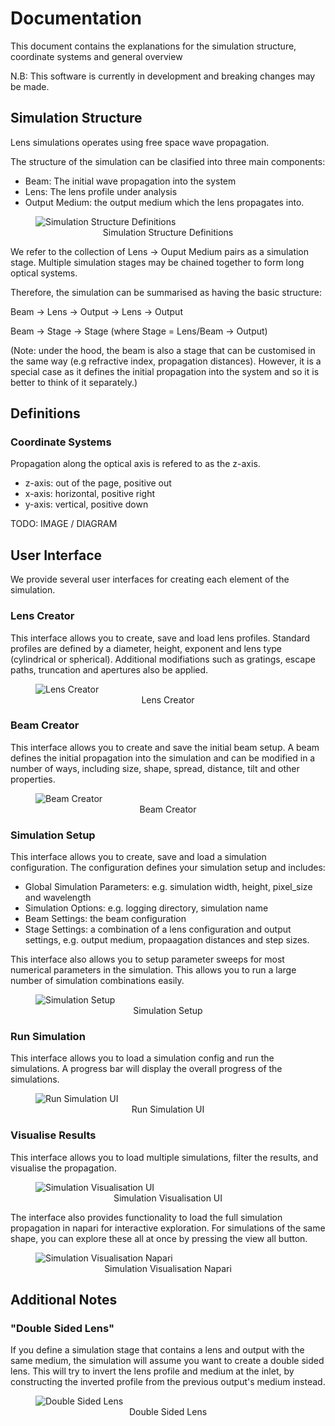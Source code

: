 # Documentation

This document contains the explanations for the simulation structure, coordinate systems and general overview

N.B: This software is currently in development and breaking changes may be made.

## Simulation Structure
Lens simulations operates using free space wave propagation.

The structure of the simulation can be clasified into three main components:
- Beam: The initial wave propagation into the system
- Lens: The lens profile under analysis 
- Output Medium: the output medium which the lens propagates into. 

<figure>
  <img
  src="doc/img/sim_config.png"
  alt="Simulation Structure Definitions">
  <figcaption style="text-align:center">Simulation Structure Definitions</figcaption>
</figure>


We refer to the collection of Lens -> Ouput Medium pairs as a simulation stage. Multiple simulation stages may be chained together to form long optical systems. 

Therefore, the simulation can be summarised as having the basic structure:

Beam -> Lens -> Output -> Lens -> Output

Beam -> Stage -> Stage (where Stage = Lens/Beam -> Output)

(Note: under the hood, the beam is also a stage that can be customised in the same way (e.g refractive index, propagation distances). However, it is a special case as it defines the initial propagation into the system and so it is better to think of it separately.)

## Definitions

### Coordinate Systems
Propagation along the optical axis is refered to as the z-axis. 

- z-axis: out of the page, positive out
- x-axis: horizontal, positive right
- y-axis: vertical, positive down

TODO: IMAGE / DIAGRAM

## User Interface
We provide several user interfaces for creating each element of the simulation.

### Lens Creator
This interface allows you to create, save and load lens profiles. Standard profiles are defined by a diameter, height, exponent and lens type (cylindrical or spherical). Additional modifiations such as gratings, escape paths, truncation and apertures also be applied.

<figure>
  <img
  src="doc/img/tutorial_lens.png"
  alt="Lens Creator">
  <figcaption style="text-align:center">Lens Creator</figcaption>
</figure>

### Beam Creator
This interface allows you to create and save the initial beam setup. A beam defines the initial propagation into the simulation and can be modified in a number of ways, including size, shape, spread, distance, tilt and other properties.

<figure>
  <img
  src="doc/img/tutorial_beam.png"
  alt="Beam Creator">
  <figcaption style="text-align:center">Beam Creator</figcaption>
</figure>

### Simulation Setup
This interface allows you to create, save and load a simulation configuration. The configuration defines your simulation setup and includes:
- Global Simulation Parameters: e.g. simulation width, height, pixel_size and wavelength
- Simulation Options: e.g. logging directory, simulation name
- Beam Settings: the beam configuration
- Stage Settings: a combination of a lens configuration and output settings, e.g. output medium, propaagation distances and step sizes. 

This interface also allows you to setup parameter sweeps for most numerical parameters in the simulation. This allows you to run a large number of simulation combinations easily.

<figure>
  <img
  src="doc/img/tutorial_sim_setup_3.png"
  alt="Simulation Setup">
  <figcaption style="text-align:center">Simulation Setup</figcaption>
</figure>


### Run Simulation
This interface allows you to load a simulation config and run the simulations. A progress bar will display the overall progress of the simulations.

<figure>
  <img
  src="doc/img/tutorial_sim_run.png"
  alt="Run Simulation UI">
  <figcaption style="text-align:center">Run Simulation UI</figcaption>
</figure>


### Visualise Results
This interface allows you to load multiple simulations, filter the results, and visualise the propagation. 

<figure>
  <img
  src="doc/img/tutorial_sim_visualisation_3.png"
  alt="Simulation Visualisation UI">
  <figcaption style="text-align:center">Simulation Visualisation UI</figcaption>
</figure>

The interface also provides functionality to load the full simulation propagation in napari for interactive exploration. For simulations of the same shape, you can explore these all at once by pressing the view all button. 

<figure>
  <img
  src="doc/img/tutorial_sim_vis_napari.png"
  alt="Simulation Visualisation Napari">
  <figcaption style="text-align:center">Simulation Visualisation Napari</figcaption>
</figure>


## Additional Notes

### "Double Sided Lens"
If you define a simulation stage that contains a lens and output with the same medium, the simulation will assume you want to create a double sided lens. This will try to invert the lens profile and medium at the inlet, by constructing the inverted profile from the previous output's medium instead. 

<figure>
  <img
  src="doc/img/invert_lens.png"
  alt="Double Sided Lens">
  <figcaption style="text-align:center">Double Sided Lens</figcaption>
</figure>
